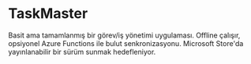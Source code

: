 # TaskMaster
Basit ama tamamlanmış bir görev/iş yönetimi uygulaması. Offline çalışır, opsiyonel Azure Functions ile bulut senkronizasyonu. Microsoft Store'da yayınlanabilir bir sürüm sunmak hedefleniyor.
